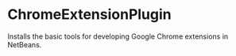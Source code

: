 # ChromeExtensionPlugin
Installs the basic tools for developing Google Chrome extensions in NetBeans.

